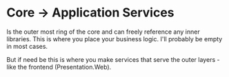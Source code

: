﻿Core -> Application Services
==================
Is the outer most ring of the core and can freely reference any inner libraries.
This is where you place your business logic. I'll probably be empty in most cases.

But if need be this is where you make services that serve the outer layers - like the frontend (Presentation.Web).